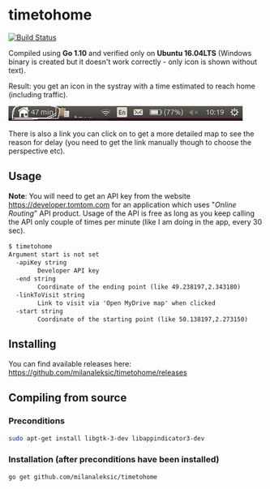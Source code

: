 # timetohome

[![Build Status](https://semaphoreci.com/api/v1/milanaleksic/timetohome/branches/master/badge.svg)](https://semaphoreci.com/milanaleksic/timetohome)

Compiled using **Go 1.10** and verified only on **Ubuntu 16.04LTS** (Windows binary is created but it doesn't work
correctly - only icon is shown without text).

Result: you get an icon in the systray with a time estimated to reach home (including traffic). 

![](screenshot.png)

There is also a link you can click on to get a more detailed map to see the reason for delay 
(you need to get the link manually though to choose the perspective etc).

## Usage

**Note**: You will need to get an API key from the website https://developer.tomtom.com for an application
which uses "*Online Routing*" API product. Usage of the API is free as long as you keep calling the API
only couple of times per minute (like I am doing in the app, every 30 sec).

```
$ timetohome 
Argument start is not set
  -apiKey string
        Developer API key
  -end string
        Coordinate of the ending point (like 49.238197,2.343180)
  -linkToVisit string
        Link to visit via 'Open MyDrive map' when clicked
  -start string
        Coordinate of the starting point (like 50.138197,2.273150)
```

## Installing

You can find available releases here: https://github.com/milanaleksic/timetohome/releases

## Compiling from source

### Preconditions 

```bash
sudo apt-get install libgtk-3-dev libappindicator3-dev
```

### Installation (after preconditions have been installed)

```
go get github.com/milanaleksic/timetohome
```

